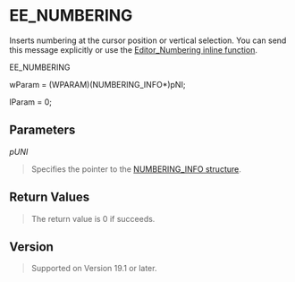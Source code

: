 # EE\_NUMBERING

Inserts numbering at the cursor position or vertical selection. You can send this message explicitly or use the [Editor\_Numbering inline function](../macro/editor_numbering).

EE\_NUMBERING

wParam = (WPARAM)(NUMBERING\_INFO\*)pNI;

lParam = 0;

## Parameters

_pUNI_

> Specifies the pointer to the [NUMBERING\_INFO structure](../structure/numbering_info).

## Return Values

> The return value is 0 if succeeds.

## Version

> Supported on Version 19.1 or later.
